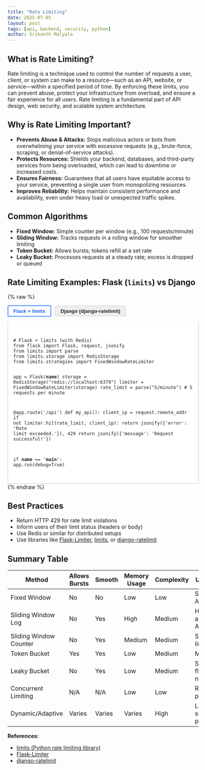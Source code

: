 ```yaml
---
title: "Rate Limiting"
date: 2025-07-05
layout: post
tags: [api, backend, security, python]
author: Srikanth Malyala
---
```


## What is Rate Limiting?
Rate limiting is a technique used to control the number of requests a user, client, or system can make to a resource—such as an API, website, or service—within a specified period of time. By enforcing these limits, you can prevent abuse, protect your infrastructure from overload, and ensure a fair experience for all users. Rate limiting is a fundamental part of API design, web security, and scalable system architecture.

## Why is Rate Limiting Important?
- **Prevents Abuse & Attacks:** Stops malicious actors or bots from overwhelming your service with excessive requests (e.g., brute-force, scraping, or denial-of-service attacks).
- **Protects Resources:** Shields your backend, databases, and third-party services from being overloaded, which can lead to downtime or increased costs.
- **Ensures Fairness:** Guarantees that all users have equitable access to your service, preventing a single user from monopolizing resources.
- **Improves Reliability:** Helps maintain consistent performance and availability, even under heavy load or unexpected traffic spikes.

## Common Algorithms
- **Fixed Window:** Simple counter per window (e.g., 100 requests/minute)
- **Sliding Window:** Tracks requests in a rolling window for smoother limiting
- **Token Bucket:** Allows bursts; tokens refill at a set rate
- **Leaky Bucket:** Processes requests at a steady rate; excess is dropped or queued

## Rate Limiting Examples: Flask (`limits`) vs Django

{% raw %}
<div>
  <div style="margin-bottom: 1em;">
    <button onclick="showTab('flask-limits')" id="tab-flask-limits" class="tab-btn active">Flask + limits</button>
    <button onclick="showTab('django-custom')" id="tab-django-custom" class="tab-btn">Django (django-ratelimit)</button>
  </div>
  <div id="flask-limits" class="tab-content" style="display: block;">
    <pre><code class="language-python">
# Flask + limits (with Redis)
from flask import Flask, request, jsonify
from limits import parse
from limits.storage import RedisStorage
from limits.strategies import FixedWindowRateLimiter

app = Flask(__name__)
storage = RedisStorage("redis://localhost:6379")
limiter = FixedWindowRateLimiter(storage)
rate_limit = parse("5/minute")  # 5 requests per minute

@app.route('/api')
def my_api():
    client_ip = request.remote_addr
    if not limiter.hit(rate_limit, client_ip):
        return jsonify({'error': 'Rate limit exceeded.'}), 429
    return jsonify({'message': 'Request successful!'})

if __name__ == '__main__':
    app.run(debug=True)
    </code></pre>
  </div>
  <div id="django-custom" class="tab-content" style="display: none;">
    <pre><code class="language-python">
# Django rate limiting using django-ratelimit
# pip install django-ratelimit
from django.http import JsonResponse
from django.views.decorators.http import require_GET
from ratelimit.decorators import ratelimit

@require_GET
@ratelimit(key='ip', rate='5/m', block=True)
def my_api(request):
    return JsonResponse({'message': 'Request successful!'})

# For class-based views:
from django.utils.decorators import method_decorator
from django.views import View

@method_decorator(ratelimit(key='ip', rate='5/m', block=True), name='dispatch')
class MyApiView(View):
    def get(self, request):
        return JsonResponse({'message': 'Request successful!'})
    </code></pre>
  </div>
</div>
<script>
function showTab(tabId) {
  document.getElementById('flask-limits').style.display = (tabId === 'flask-limits') ? 'block' : 'none';
  document.getElementById('django-custom').style.display = (tabId === 'django-custom') ? 'block' : 'none';
  document.getElementById('tab-flask-limits').classList.toggle('active', tabId === 'flask-limits');
  document.getElementById('tab-django-custom').classList.toggle('active', tabId === 'django-custom');
}
</script>
<style>
.tab-btn {
  background: #eee;
  border: 1px solid #ccc;
  padding: 0.4em 1em;
  cursor: pointer;
  margin-right: 0.5em;
  border-radius: 4px 4px 0 0;
  font-weight: bold;
  color: #222;
  transition: background 0.2s, color 0.2s, box-shadow 0.2s, border 0.2s;
}
.tab-btn.active {
  background: #fff;
  border-bottom: 2.5px solid #4f8cff;
  border-top: 2.5px solid #4f8cff;
  border-left: 2.5px solid #4f8cff;
  border-right: 2.5px solid #4f8cff;
  color: #2563eb;
  box-shadow: 0 2px 8px rgba(79,140,255,0.08);
  z-index: 1;
}
.tab-content {
  border: 1px solid #ccc;
  border-top: none;
  padding: 1em;
  background: #fff;
  border-radius: 0 0 4px 4px;
  color: #222;
}
@media (prefers-color-scheme: dark) {
  .tab-btn {
    background: #23232b;
    border: 1px solid #444;
    color: #eee;
  }
  .tab-btn.active {
    background: #18181c;
    border-bottom: 2.5px solid #4f8cff;
    border-top: 2.5px solid #4f8cff;
    border-left: 2.5px solid #4f8cff;
    border-right: 2.5px solid #4f8cff;
    color: #60aaff;
    box-shadow: 0 2px 8px rgba(79,140,255,0.18);
    z-index: 1;
  }
  .tab-content {
    border: 1px solid #444;
    background: #18181c;
    color: #eee;
  }
}
</style>
{% endraw %}

## Best Practices
- Return HTTP 429 for rate limit violations
- Inform users of their limit status (headers or body)
- Use Redis or similar for distributed setups
- Use libraries like [Flask-Limiter](https://flask-limiter.readthedocs.io/en/stable/), [limits](https://limits.readthedocs.io/en/stable/), or [django-ratelimit](https://django-ratelimit.readthedocs.io/en/stable/)

## Summary Table
<table>
  <thead>
    <tr>
      <th>Method</th>
      <th>Allows Bursts</th>
      <th>Smooth</th>
      <th>Memory Usage</th>
      <th>Complexity</th>
      <th>Use Case</th>
    </tr>
  </thead>
  <tbody>
    <tr>
      <td>Fixed Window</td>
      <td>No</td>
      <td>No</td>
      <td>Low</td>
      <td>Low</td>
      <td>Simple APIs</td>
    </tr>
    <tr>
      <td>Sliding Window Log</td>
      <td>No</td>
      <td>Yes</td>
      <td>High</td>
      <td>Medium</td>
      <td>High-accuracy APIs</td>
    </tr>
    <tr>
      <td>Sliding Window Counter</td>
      <td>No</td>
      <td>Yes</td>
      <td>Medium</td>
      <td>Medium</td>
      <td>Smoother limits</td>
    </tr>
    <tr>
      <td>Token Bucket</td>
      <td>Yes</td>
      <td>Yes</td>
      <td>Low</td>
      <td>Medium</td>
      <td>Most APIs</td>
    </tr>
    <tr>
      <td>Leaky Bucket</td>
      <td>No</td>
      <td>Yes</td>
      <td>Low</td>
      <td>Medium</td>
      <td>Steady flow needed</td>
    </tr>
    <tr>
      <td>Concurrent Limiting</td>
      <td>N/A</td>
      <td>N/A</td>
      <td>Low</td>
      <td>Low</td>
      <td>Resource protection</td>
    </tr>
    <tr>
      <td>Dynamic/Adaptive</td>
      <td>Varies</td>
      <td>Varies</td>
      <td>Varies</td>
      <td>High</td>
      <td>Large-scale platforms</td>
    </tr>
  </tbody>
</table>

**References:**
- [limits (Python rate limiting library)](https://limits.readthedocs.io/en/stable/)
- [Flask-Limiter](https://flask-limiter.readthedocs.io/en/stable/)
- [django-ratelimit](https://django-ratelimit.readthedocs.io/en/stable/) 